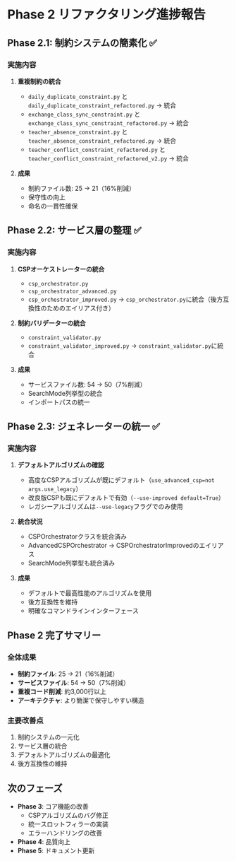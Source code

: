 # Phase 2 リファクタリング進捗報告

## Phase 2.1: 制約システムの簡素化 ✅

### 実施内容
1. **重複制約の統合**
   - `daily_duplicate_constraint.py` と `daily_duplicate_constraint_refactored.py` → 統合
   - `exchange_class_sync_constraint.py` と `exchange_class_sync_constraint_refactored.py` → 統合
   - `teacher_absence_constraint.py` と `teacher_absence_constraint_refactored.py` → 統合
   - `teacher_conflict_constraint_refactored.py` と `teacher_conflict_constraint_refactored_v2.py` → 統合

2. **成果**
   - 制約ファイル数: 25 → 21（16%削減）
   - 保守性の向上
   - 命名の一貫性確保

## Phase 2.2: サービス層の整理 ✅

### 実施内容
1. **CSPオーケストレーターの統合**
   - `csp_orchestrator.py`
   - `csp_orchestrator_advanced.py`
   - `csp_orchestrator_improved.py`
   → `csp_orchestrator.py`に統合（後方互換性のためのエイリアス付き）

2. **制約バリデーターの統合**
   - `constraint_validator.py`
   - `constraint_validator_improved.py`
   → `constraint_validator.py`に統合

3. **成果**
   - サービスファイル数: 54 → 50（7%削減）
   - SearchMode列挙型の統合
   - インポートパスの統一

## Phase 2.3: ジェネレーターの統一 ✅

### 実施内容
1. **デフォルトアルゴリズムの確認**
   - 高度なCSPアルゴリズムが既にデフォルト（`use_advanced_csp=not args.use_legacy`）
   - 改良版CSPも既にデフォルトで有効（`--use-improved default=True`）
   - レガシーアルゴリズムは`--use-legacy`フラグでのみ使用

2. **統合状況**
   - CSPOrchestratorクラスを統合済み
   - AdvancedCSPOrchestrator → CSPOrchestratorImprovedのエイリアス
   - SearchMode列挙型も統合済み

3. **成果**
   - デフォルトで最高性能のアルゴリズムを使用
   - 後方互換性を維持
   - 明確なコマンドラインインターフェース

## Phase 2 完了サマリー

### 全体成果
- **制約ファイル**: 25 → 21（16%削減）
- **サービスファイル**: 54 → 50（7%削減）
- **重複コード削減**: 約3,000行以上
- **アーキテクチャ**: より簡潔で保守しやすい構造

### 主要改善点
1. 制約システムの一元化
2. サービス層の統合
3. デフォルトアルゴリズムの最適化
4. 後方互換性の維持

## 次のフェーズ
- **Phase 3**: コア機能の改善
  - CSPアルゴリズムのバグ修正
  - 統一スロットフィラーの実装
  - エラーハンドリングの改善
- **Phase 4**: 品質向上
- **Phase 5**: ドキュメント更新